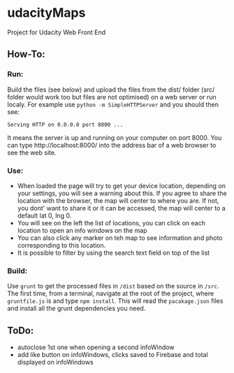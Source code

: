 # udacityMaps
Project for Udacity Web Front End

## How-To:

### Run:
Build the files (see below) and upload the files from the dist/ folder (src/ folder would work too but files are not optimised) on a web server or run localy. For example use ```python -m SimpleHTTPServer``` and you should then see:
```
Serving HTTP on 0.0.0.0 port 8000 ...
```
It means the server is up and running on your computer on port 8000. You can type http://localhost:8000/ into the address bar of a web browser to see the web site.

### Use:
- When loaded the page will try to get your device location, depending on your settings, you will see a warning about this. If you agree to share the location with the browser, the map will center to where you are. If not, you dont' want to share it or it can be accessed, the map will center to a default lat 0, lng 0.
- You will see on the left the list of locations, you can click on each location to open an info windows on the map
- You can also click any marker on teh map to see information and photo corresponding to this location.
- It is possible to filter by using the search text field on top of the list

### Build:
Use ```grunt``` to get the processed files in ```/dist``` based on the source in ```/src```.
The first time, from a terminal, navigate at the root of the project, where ```gruntfile.js``` is and type ```npm install```. This will read the ```pacakage.json``` files and install all the grunt dependencies you need.

## ToDo:
- autoclose 1st one when opening a second infoWindow
- add like button on infoWindows, clicks saved to Firebase and total displayed on infoWindows
